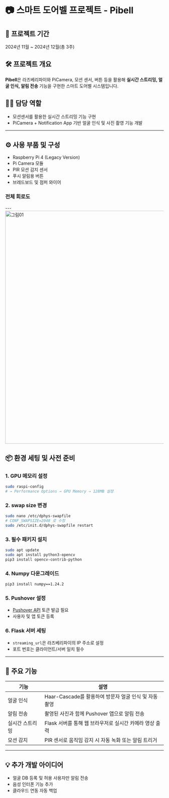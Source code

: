 
# 📷 스마트 도어벨 프로젝트 - **Pibell**

## 📅 프로젝트 기간
2024년 11월 ~ 2024년 12월(총 3주)

## 🛠 프로젝트 개요
**Pibell**은 라즈베리파이와 PiCamera, 모션 센서, 버튼 등을 활용해 **실시간 스트리밍, 얼굴 인식, 알림 전송** 기능을 구현한 스마트 도어벨 시스템입니다.

## 🙋‍♂️ 담당 역할
- 모션센서를 활용한 실시간 스트리밍 기능 구현
- PiCamera + Notification App 기반 얼굴 인식 및 사진 촬영 기능 개발

---

## ⚙ 사용 부품 및 구성
- Raspberry Pi 4 (Legacy Version)
- Pi Camera 모듈
- PIR 모션 감지 센서
- 푸시 알림용 버튼
- 브레드보드 및 점퍼 와이어

### 전체 회로도
---<img width="833" height="738" alt="그림01" src="https://github.com/user-attachments/assets/8c7e5d2f-b68a-40df-b393-6e6c8de8c9cd" />


## 📦 환경 세팅 및 사전 준비

### 1. GPU 메모리 설정
```bash
sudo raspi-config
# → Performance Options → GPU Memory → 128MB 설정
```

### 2. swap size 변경
```bash
sudo nano /etc/dphys-swapfile
# CONF_SWAPSIZE=2048 로 수정
sudo /etc/init.d/dphys-swapfile restart
```

### 3. 필수 패키지 설치
```bash
sudo apt update
sudo apt install python3-opencv
pip3 install opencv-contrib-python
```

### 4. Numpy 다운그레이드
```bash
pip3 install numpy==1.24.2
```

### 5. Pushover 설정
- [Pushover API](https://pushover.net/) 토큰 발급 필요
- 사용자 및 앱 토큰 등록

### 6. Flask 서버 세팅
- `streaming_url`은 라즈베리파이의 IP 주소로 설정
- 포트 번호는 클라이언트/서버 일치 필수

---

## 🔑 주요 기능

| 기능 | 설명 |
|------|------|
| 얼굴 인식 | Haar-Cascade를 활용하여 방문자 얼굴 인식 및 자동 촬영 |
| 알림 전송 | 촬영된 사진과 함께 Pushover 앱으로 알림 전송 |
| 실시간 스트리밍 | Flask 서버를 통해 웹 브라우저로 실시간 카메라 영상 출력 |
| 모션 감지 | PIR 센서로 움직임 감지 시 자동 녹화 또는 알림 트리거 |

---

## 💡 추가 개발 아이디어
- 얼굴 DB 등록 및 허용 사용자만 알림 전송
- 음성 인터폰 기능 추가
- 클라우드 연동 자동 백업
